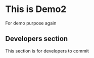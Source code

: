 # This is Demo2

For demo purpose again

## Developers section

This section is for developers to commit